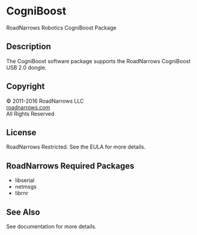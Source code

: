 # CogniBoost
RoadNarrows Robotics CogniBoost Package

## Description
The CogniBoost software package supports the RoadNarrows CogniBoost USB 2.0 
dongle.

## Copyright
&#169; 2011-2016 RoadNarrows LLC<br>
[roadnarrows.com](http://roadnarrows.com)<br>
All Rights Reserved

## License
RoadNarrows Restricted. See the EULA for more details.

## RoadNarrows Required Packages
* libserial
* netmsgs
* librnr

## See Also
See documentation for more details.

